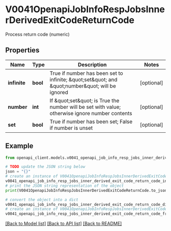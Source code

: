 # V0041OpenapiJobInfoRespJobsInnerDerivedExitCodeReturnCode

Process return code (numeric)

## Properties

Name | Type | Description | Notes
------------ | ------------- | ------------- | -------------
**infinite** | **bool** | True if number has been set to infinite; \&quot;set\&quot; and \&quot;number\&quot; will be ignored | [optional] 
**number** | **int** | If \&quot;set\&quot; is True the number will be set with value; otherwise ignore number contents | [optional] 
**set** | **bool** | True if number has been set; False if number is unset | [optional] 

## Example

```python
from openapi_client.models.v0041_openapi_job_info_resp_jobs_inner_derived_exit_code_return_code import V0041OpenapiJobInfoRespJobsInnerDerivedExitCodeReturnCode

# TODO update the JSON string below
json = "{}"
# create an instance of V0041OpenapiJobInfoRespJobsInnerDerivedExitCodeReturnCode from a JSON string
v0041_openapi_job_info_resp_jobs_inner_derived_exit_code_return_code_instance = V0041OpenapiJobInfoRespJobsInnerDerivedExitCodeReturnCode.from_json(json)
# print the JSON string representation of the object
print(V0041OpenapiJobInfoRespJobsInnerDerivedExitCodeReturnCode.to_json())

# convert the object into a dict
v0041_openapi_job_info_resp_jobs_inner_derived_exit_code_return_code_dict = v0041_openapi_job_info_resp_jobs_inner_derived_exit_code_return_code_instance.to_dict()
# create an instance of V0041OpenapiJobInfoRespJobsInnerDerivedExitCodeReturnCode from a dict
v0041_openapi_job_info_resp_jobs_inner_derived_exit_code_return_code_from_dict = V0041OpenapiJobInfoRespJobsInnerDerivedExitCodeReturnCode.from_dict(v0041_openapi_job_info_resp_jobs_inner_derived_exit_code_return_code_dict)
```
[[Back to Model list]](../README.md#documentation-for-models) [[Back to API list]](../README.md#documentation-for-api-endpoints) [[Back to README]](../README.md)


